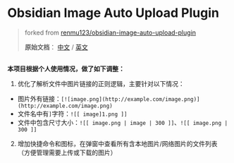 
# Obsidian Image Auto Upload Plugin


> forked from [renmu123/obsidian-image-auto-upload-plugin](https://github.com/renmu123/obsidian-image-auto-upload-plugin)
> 
> **原始文档**： [中文](readme-zh.md) / [英文](readme-en.md)

##

**本项目根据个人使用情况，做了如下调整：**

1. 优化了解析文件中图片链接的正则逻辑，主要针对以下情况：

- 图片外有链接：`[![image.png](http://example.com/image.png)](http://example.com/image.png)`
- 文件名中有`]`字符：`![[ image]1.png ]]`
- 文件中包含尺寸大小：`![[ image.png | image | 300 ]]`、`![[ image.png | 300 ]]`

2. 增加快捷命令和图标，在弹窗中查看所有含本地图片/网络图片的文件列表（方便管理需要上传或下载的图片）

